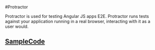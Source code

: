 #Protractor

Protractor is used for testing Angular JS apps E2E.
Protractor runs tests against your application running in a real browser, interacting with it as a user would.

## [SampleCode](https://github.com/jags14385/Protractor-Spike)